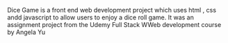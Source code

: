 Dice Game is a front end web development project  which uses html , css andd javascript to allow users to enjoy a dice roll game.
It was an assignment project from the Udemy  Full Stack WWeb development course  by Angela Yu 
